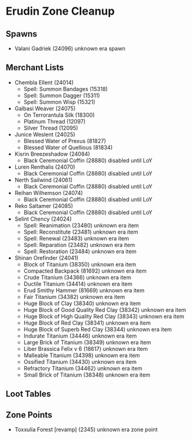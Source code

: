 # Erudin Zone Cleanup

## Spawns
* Valani Gadriek (24096) unknown era spawn

## Merchant Lists
* Chembla Ellent (24014)
  * Spell: Summon Bandages (15318)
  * Spell: Summon Dagger (15311)
  * Spell: Summon Wisp (15321)
* Galbasi Weaver (24075)
  * On Terrorantula Silk (18300)
  * Platinum Thread (12097)
  * Silver Thread (12095)
* Junice Weslent (24025)
  * Blessed Water of Prexus (81827)
  * Blessed Water of Quellious (81834)
* Kisrin Breezeshadow (24084)
  * Black Ceremonial Coffin (28880) disabled until LoY
* Luren Renthalis (24070)
  * Black Ceremonial Coffin (28880) disabled until LoY
* Nerth Sailwind (24061)
  * Black Ceremonial Coffin (28880) disabled until LoY
* Reihan Wilhemson (24074)
  * Black Ceremonial Coffin (28880) disabled until LoY
* Reko Saltamer (24085)
  * Black Ceremonial Coffin (28880) disabled until LoY
* Selint Chency (24024)
  * Spell: Reanimation (23480) unknown era item
  * Spell: Reconstitute (23481) unknown era item
  * Spell: Renewal (23483) unknown era item
  * Spell: Reparation (23482) unknown era item
  * Spell: Restoration (23484) unknown era item
* Shinan Orefinder (24041)
  * Block of Titanium (38350) unknown era item
  * Compacted Backpack (81692) unknown era item
  * Crude Titanium (34366) unknown era item
  * Ductile Titanium (34414) unknown era item
  * Erud Smithy Hammer (81669) unknown era item
  * Fair Titanium (34382) unknown era item
  * Huge Block of Clay (38340) unknown era item
  * Huge Block of Good Quality Red Clay (38342) unknown era item
  * Huge Block of High Quality Red Clay (38343) unknown era item
  * Huge Block of Red Clay (38341) unknown era item
  * Huge Block of Superb Red Clay (38344) unknown era item
  * Indurate Titanium (34446) unknown era item
  * Large Brick of Titanium (38349) unknown era item
  * Liber Brassica Felix v 6 (18617) unknown era item
  * Malleable Titanium (34398) unknown era item
  * Ossified Titanium (34430) unknown era item
  * Refractory Titanium (34462) unknown era item
  * Small Brick of Titanium (38348) unknown era item

## Loot Tables

## Zone Points
* Toxxulia Forest [revamp] (2345) unknown era zone point
